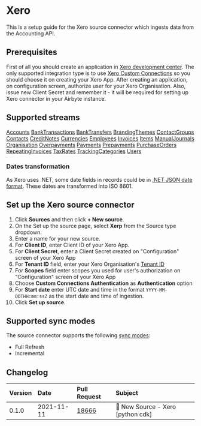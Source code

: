 # Xero

This is a setup guide for the Xero source connector which ingests data from the Accounting API.

## Prerequisites

First of all you should create an application in [Xero development center](https://developer.xero.com/app/manage/). The only supported integration type is to use [Xero Custom Connections](https://developer.xero.com/documentation/guides/oauth2/custom-connections/) so you should choose it on creating your Xero App.
After creating an application, on configuration screen, authorize user for your Xero Organisation. Also, issue new Client Secret and remember it - it will be required for setting up Xero connector in your Airbyte instance.

## Supported streams

[Accounts](https://developer.xero.com/documentation/api/accounting/accounts)
[BankTransactions](https://developer.xero.com/documentation/api/accounting/banktransactions)
[BankTransfers](https://developer.xero.com/documentation/api/accounting/banktransfers)
[BrandingThemes](https://developer.xero.com/documentation/api/accounting/brandingthemes)
[ContactGroups](https://developer.xero.com/documentation/api/accounting/contactgroups)
[Contacts](https://developer.xero.com/documentation/api/accounting/contacts)
[CreditNotes](https://developer.xero.com/documentation/api/accounting/creditnotes)
[Currencies](https://developer.xero.com/documentation/api/accounting/currencies)
[Employees](https://developer.xero.com/documentation/api/accounting/employees)
[Invoices](https://developer.xero.com/documentation/api/accounting/invoices)
[Items](https://developer.xero.com/documentation/api/accounting/items)
[ManualJournals](https://developer.xero.com/documentation/api/accounting/manualjournals)
[Organisation](https://developer.xero.com/documentation/api/accounting/organisation)
[Overpayments](https://developer.xero.com/documentation/api/accounting/overpayments)
[Payments](https://developer.xero.com/documentation/api/accounting/payments)
[Prepayments](https://developer.xero.com/documentation/api/accounting/prepayments)
[PurchaseOrders](https://developer.xero.com/documentation/api/accounting/purchaseorders)
[RepeatingInvoices](https://developer.xero.com/documentation/api/accounting/repeatinginvoices)
[TaxRates](https://developer.xero.com/documentation/api/accounting/taxrates)
[TrackingCategories](https://developer.xero.com/documentation/api/accounting/trackingcategories)
[Users](https://developer.xero.com/documentation/api/accounting/users)

### Dates transformation

As Xero uses .NET, some date fields in records could be in [.NET JSON date format](https://developer.xero.com/documentation/api/accounting/requests-and-responses). These dates are transformed into ISO 8601.

## Set up the Xero source connector

1. Click **Sources** and then click **+ New source**.
2. On the Set up the source page, select **Xerp** from the Source type dropdown.
3. Enter a name for your new source.
4. For **Client ID**, enter Client ID of your Xero App.
5. For **Client Secret**, enter a Client Secret created on "Configuration" screen of your Xero App
6. For **Tenant ID** field, enter your Xero Organisation's [Tenant ID](https://developer.xero.com/documentation/guides/oauth2/auth-flow/#xero-tenants)
7. For **Scopes** field enter scopes you used for user's authorization on "Configuration" screen of your Xero App
8. Choose **Custom Connections Authentication** as **Authentication** option
9. For **Start date** enter UTC date and time in the format `YYYY-MM-DDTHH:mm:ssZ` as the start date and time of ingestion.
10. Click **Set up source**.

## Supported sync modes

The source connector supports the following [sync modes](https://docs.airbyte.com/cloud/core-concepts#connection-sync-modes):

- Full Refresh
- Incremental

## Changelog

| Version | Date       | Pull Request                                             | Subject                           |
| :------ | :--------- | :------------------------------------------------------- | :-------------------------------- |
| 0.1.0   | 2021-11-11 | [18666](https://github.com/airbytehq/airbyte/pull/18666) | 🎉 New Source - Xero [python cdk] |
